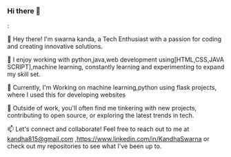 ### Hi there 👋
:

👋 Hey there! I'm swarna kanda, a Tech Enthusiast with a passion for coding and creating innovative solutions.

🌟 I enjoy working with python,java,web development using[HTML,CSS,JAVA SCRIPT],machine learning, constantly learning and experimenting to expand my skill set.

💼 Currently, I'm Working on machine learning,python using flask projects, where I used this for developing websites 

🚀 Outside of work, you'll often find me tinkering with new projects, contributing to open source, or exploring the latest trends in tech.

📫 Let's connect and collaborate! Feel free to reach out to me at kandha815@gmail.com ,https://www.linkedin.com/in/KandhaSwarna or check out my repositories to see what I've been up to.


